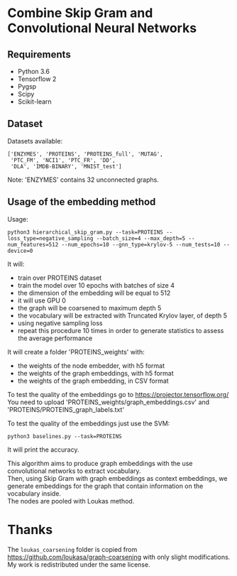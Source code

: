 # Combine Skip Gram and Convolutional Neural Networks

## Requirements

+ Python 3.6
+ Tensorflow 2
+ Pygsp
+ Scipy
+ Scikit-learn

## Dataset

Datasets available:

```
['ENZYMES', 'PROTEINS', 'PROTEINS_full', 'MUTAG',
 'PTC_FM', 'NCI1', 'PTC_FR', 'DD',
 'DLA', 'IMDB-BINARY', 'MNIST_test']
```

Note: 'ENZYMES' contains 32 unconnected graphs.

## Usage of the embedding method

Usage:

```
python3 hierarchical_skip_gram.py --task=PROTEINS --loss_type=negative_sampling --batch_size=4 --max_depth=5 --num_features=512 --num_epochs=10 --gnn_type=krylov-5 --num_tests=10 --device=0
```

It will:

+ train over PROTEINS dataset
+ train the model over 10 epochs with batches of size 4
+ the dimension of the embedding will be equal to 512
+ it will use GPU 0
+ the graph will be coarsened to maximum depth 5
+ the vocabulary will be extracted with Truncated Krylov layer, of depth 5
+ using negative sampling loss
+ repeat this procedure 10 times in order to generate statistics to assess the average performance

It will create a folder 'PROTEINS_weights' with:

+ the weights of the node embedder, with h5 format
+ the weights of the graph embeddings, with h5 format
+ the weights of the graph embedding, in CSV format

To test the quality of the embeddings go to https://projector.tensorflow.org/  
You need to upload 'PROTEINS\_weights/graph\_embeddings.csv' and 'PROTEINS/PROTEINS\_graph\_labels.txt'

To test the quality of the embeddings just use the SVM:

```
python3 baselines.py --task=PROTEINS
```

It will print the accuracy.

This algorithm aims to produce graph embeddings with the use convolutional networks to extract vocabulary.  
Then, using Skip Gram with graph embeddings as context embeddings, we generate embeddings for the graph that contain information on the vocabulary inside.  
The nodes are pooled with Loukas method.

# Thanks

The `loukas_coarsening` folder is copied from https://github.com/loukasa/graph-coarsening with only slight modifications.  
My work is redistributed under the same license.    
